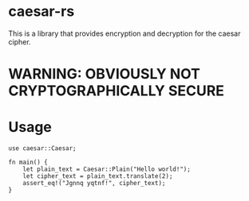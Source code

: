 # caesar-rs
This is a library that provides encryption and decryption for the caesar cipher.

# WARNING: OBVIOUSLY NOT CRYPTOGRAPHICALLY SECURE

# Usage
```
use caesar::Caesar;

fn main() {
    let plain_text = Caesar::Plain("Hello world!");
    let cipher_text = plain_text.translate(2);
    assert_eq!("Jgnnq yqtnf!", cipher_text);
}
```
